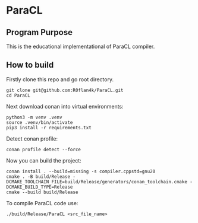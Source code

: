 # ParaCL

## Program Purpose

This is the educational implementational of ParaCL compiler.

## How to build

Firstly clone this repo and go root directory.
```
git clone git@github.com:R0flan4k/ParaCL.git
cd ParaCL
```

Next download conan into virtual environments:
```
python3 -m venv .venv
source .venv/bin/activate
pip3 install -r requirements.txt
```

Detect conan profile:
```
conan profile detect --force
```

Now you can build the project:
```
conan install . --build=missing -s compiler.cppstd=gnu20
cmake . -B build/Release -DCMAKE_TOOLCHAIN_FILE=build/Release/generators/conan_toolchain.cmake -DCMAKE_BUILD_TYPE=Release
cmake --build build/Release
```

To compile ParaCL code use:

```
./build/Release/ParaCL <src_file_name>
```
